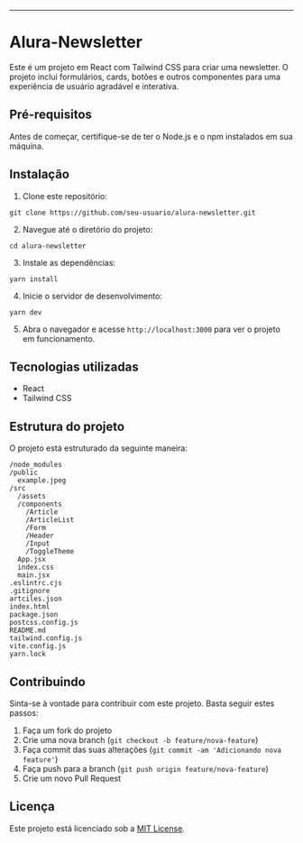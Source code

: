 ---

# Alura-Newsletter

Este é um projeto em React com Tailwind CSS para criar uma newsletter. O projeto inclui formulários, cards, botões e outros componentes para uma experiência de usuário agradável e interativa.

## Pré-requisitos

Antes de começar, certifique-se de ter o Node.js e o npm instalados em sua máquina.

## Instalação

1. Clone este repositório:

```
git clone https://github.com/seu-usuario/alura-newsletter.git
```

2. Navegue até o diretório do projeto:

```
cd alura-newsletter
```

3. Instale as dependências:

```
yarn install
```

4. Inicie o servidor de desenvolvimento:

```
yarn dev
```

5. Abra o navegador e acesse `http://localhost:3000` para ver o projeto em funcionamento.

## Tecnologias utilizadas

- React
- Tailwind CSS

## Estrutura do projeto

O projeto está estruturado da seguinte maneira:

```
/node_modules
/public
  example.jpeg
/src
  /assets
  /components
    /Article
    /ArticleList
    /Form
    /Header
    /Input
    /ToggleTheme
  App.jsx
  index.css
  main.jsx
.eslintrc.cjs
.gitignore
artciles.json
index.html
package.json
postcss.config.js
README.md
tailwind.config.js
vite.config.js
yarn.lock

```

## Contribuindo

Sinta-se à vontade para contribuir com este projeto. Basta seguir estes passos:

1. Faça um fork do projeto
2. Crie uma nova branch (`git checkout -b feature/nova-feature`)
3. Faça commit das suas alterações (`git commit -am 'Adicionando nova feature'`)
4. Faça push para a branch (`git push origin feature/nova-feature`)
5. Crie um novo Pull Request

## Licença

Este projeto está licenciado sob a [MIT License](LICENSE).
